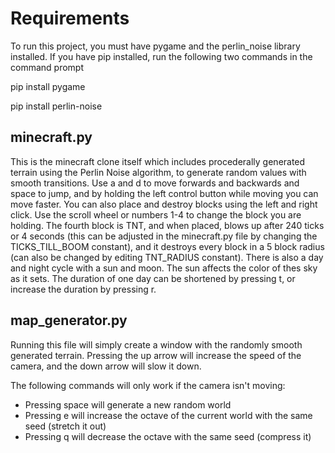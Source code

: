 # Requirements

To run this project, you must have pygame and the perlin_noise library installed. If you have pip installed, run the following two commands in the command prompt

pip install pygame

pip install perlin-noise

## minecraft.py

This is the minecraft clone itself which includes procederally generated terrain using the Perlin Noise algorithm, to generate random values with smooth transitions. Use a and d to move
forwards and backwards and space to jump, and by holding the left control button while moving you can move faster. You can also place and destroy blocks using the left and right click. Use the scroll wheel or numbers 1-4 to change the block you are holding.
The fourth block is TNT, and when placed, blows up after 240 ticks or 4 seconds (this can be adjusted in the minecraft.py file by changing the TICKS_TILL_BOOM constant), and it destroys every
block in a 5 block radius (can also be changed by editing TNT_RADIUS constant). There is also a day and night cycle with a sun and moon. The sun affects the color of thes sky as it sets. The duration
of one day can be shortened by pressing t, or increase the duration by pressing r.

## map_generator.py

Running this file will simply create a window with the randomly smooth generated terrain. Pressing the up arrow will increase the speed of the camera, and the down arrow will slow it down. 

The following commands will only work if the camera isn't moving:

- Pressing space will generate a new random world
- Pressing e will increase the octave of the current world with the same seed (stretch it out)
- Pressing q will decrease the octave with the same seed (compress it)
  
